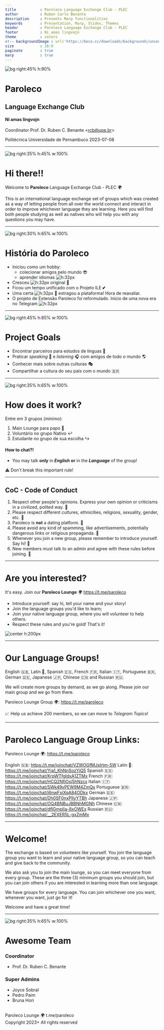 ```yaml
---
title           : Paroleco Language Exchange Club - PLEC 
author          : Ruben Carlo Benante
description     : Presents Marp functionalities
keywords        : Presentation, Marp, Slides, Themes
header          : Paroleco Language Exchange Club - PLEC
footer          : Ni amas lingvojn
theme           : colors
<!-- backgroundImage : url('https://beco.cc/downloads/backgrounds/unsound-marp-background.jpg') -->
size            : 16:9
paginate        : true
marp            : true
---
```

<!-- _class: lead-invert-blue -->

![bg right:45% h:90%](img/20230706-logotipo-paroleco-transp.png)

# Paroleco
## Language Exchange Club 
#### Ni amas lingvojn

Coordinator
Prof. Dr. Ruben C. Benante <<rcb@upe.br>>

Politécnica Universidade de Pernambuco
2023-07-08

---
<!-- _class: invert-purple -->
![bg right:35% h:45% w:100%](img/grouphug.png)

# Hi there!!

Welcome to **Paroleco** Language Exchange Club - PLEC 🌍

This is an international language exchange set of groups which was created as a way of letting people from all over the world connect and interact in order to improve whichever language they are learning. Here you will find both people studying as well as natives who will help you with any questions you may have. 


---
<!-- _class: invert-orange -->
<!-- foter: Prof. Dr. Ruben Carlo Benante <<rcb@upe.br>> -->

![bg right:30% h:65% w:100%](img/pyramid.png)

# História do Paroleco

- Iniciou como um hobby: 
  - colecionar amigos pelo mundo :sunglasses:
  - aprender idiomas ![h:32px](img/20230706-logotipo-paroleco-transp.png)
- Cresceu ![h:32px](img/whatsapp.png) original :green_heart:
- Ficou um tempo unificado com o Projeto ILE :two_hearts:
- Uma certa ![h:32px](img/facebook.png) :shit: estragou a plataforma! Hora de reavaliar.
- O projeto de Extensão Paroleco foi reformulado. Início de uma nova era no Telegram ![h:32px](img/telegram.png)

---
<!-- _class: invert-red -->
![bg right:45% h:85% w:100%](img/working.png)

# Project Goals 

- Encontrar parceiros para estudos de línguas :blue_book:
- Praticar _speaking_ :microphone: e _listening_ :headphones: com amigos de todo o mundo :earth_americas:
- Conhecer mais sobre outras culturas :performing_arts:
- Compartilhar a cultura do seu país com o mundo :brazil:

---
<!-- _class: invert -->
![bg right:35% h:65% w:100%](img/homework.png)

# How does it work?

Entre em 3 grupos (mínimo):
1. Main Lounge para papo :speech_balloon:
1. Voluntário no grupo Nativo :leftwards_arrow_with_hook:
1. Estudante no grupo de sua escolha :arrow_right_hook:

#### How to chat?!

- You may talk **only** in **_English_** **or** in the **_Language_** of the group!

:warning: Don't break this important rule!

---
<!-- _class: invert-green -->
## CoC - Code of Conduct
1. Respect other people's opinions. Express your own opinion or criticisms in a civilized, polited way. :page_with_curl:
2. Please respect different cultures, ethnicities, religions, sexuality, gender, etc. :page_with_curl:
3. Paroleco is **not** a dating platform. :page_with_curl:
4. Please avoid any kind of spamming, like advertisements, potentially dangerous links or religious propaganda. :page_with_curl:
5. Whenever you join a new group, please remember to introduce yourself. Say hi! :page_with_curl:
7. New members must talk to an admin and agree with these rules before joining. :page_with_curl:
<!-- 6. Don't ask to add friends/family. Don't share chat links. :page_with_curl: -->

<!-- , nor send the chat links to others. -->
<!-- 7. Please don't send the links of the chats to others. --> 
<!-- They must ask an admin to join first and them the admin will send the welcome messages. Thank you. I hope you enjoy the club. -->

---
<!-- _class: invert-pink -->

# Are you interested? 

It's easy. Join our **Paroleco Lounge** 🌍 https://t.me/paroleco

- Introduce yourself: say hi, tell your name and your story!
- Join the language groups you'd like to learn;
- Join your native language group, where you will volunteer to help others.
- Respect these rules and you're gold! That's it! 

<style>
img[alt~="center"] {
  display: block;
  margin: 0 auto;
}
</style>
![center h:200px](img/joinus.png) 

---
<!-- _class: invert -->

# Our Language Groups!


English 🇬🇧, Latin 📜, Spanish 🇪🇸, French 🇫🇷, Italian 🇮🇹, Portuguese 🇧🇷, German 🇩🇪,  Japanese 🇯🇵, Chinese 🇨🇳 and Russian 🇷🇺.

We will create more groups by demand, as we go along.
Please join our main group and we go from there.

Paroleco Lounge Group 🌍: https://t.me/paroleco

:chart_with_upwards_trend: Help us achieve 200 members, so we can 
move to _Telegram Topics_!

---
<!-- _class: invert-blue -->

# Paroleco Language Group Links:

Paroleco Lounge 🌍: https://t.me/paroleco

English 🇬🇧: https://t.me/joinchat/VZWOGfMJsIrtm-5W
Latin 📜: https://t.me/joinchat/Yja1_KhNnSozYjQ5
Spanish 🇪🇸: https://t.me/joinchat/KrpWTfgldxA1ZTMx
French 🇫🇷: https://t.me/joinchat/HCQ2NfjOsj5hNzcx
Italian 🇮🇹: https://t.me/joinchat/SWk49vPEW9M4ZmQx
Portuguese 🇧🇷: https://t.me/joinchat/j6nwFxiXqA84ODkx
German 🇩🇪: https://t.me/joinchat/Dh0SF0nxPIIyYTBh
Japanese 🇯🇵: https://t.me/joinchat/OQ4BNBuJBBNhMGNh
Chinese 🇨🇳: https://t.me/joinchat/dfIGmpIIa-8xOWEx
Russian 🇷🇺: https://t.me/joinchat/__2EXER5L-gxZmMx

---

# Welcome!

The exchange is based on volunteers like yourself. You join the language group you want to learn and your native language group, so you can teach and give back to the community.

We also ask you to join the main lounge, so you can meet everyone from every group. These are the three (3) minimum groups you should join, but you can join others if you are interested in learning more than one language.

We have groups for every language. You can join whichever one you want, whenever you want, just go for it!

Welcome and have a great time!

---
<!-- _class: invert-green -->
![bg right:35% h:65% w:100%](img/mosaicoautores.png)

# Awesome Team
### Coordinator
- Prof. Dr. Ruben C. Benante 
<!-- <<rcb@beco.cc>> -->

### Super Admins
- Joyce Sobral <!-- <<joyce-sobral@hotmail.com> -->
- Pedro Paim <!-- <<edro.npm@gmail.com> -->
- Bruna Hori <!-- <<brunahori19@gmail.com> -->

<br/>
Paroleco Lounge 🌍 t.me/paroleco
<br/>
Copyright 2023+ All rights reserved 
<!-- by Ruben Carlo Benante -->

